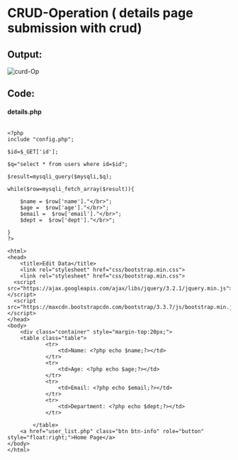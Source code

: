# CRUD-Operation ( details page submission with crud)
## Output:
![curd-Op](https://user-images.githubusercontent.com/67409313/161131924-823cd8e2-d13a-438a-98e8-42495d4c07f9.PNG)


## Code: 

#### details.php


````

<?php
include "config.php";

$id=$_GET['id'];

$q="select * from users where id=$id";

$result=mysqli_query($mysqli,$q);

while($row=mysqli_fetch_array($result)){

    $name = $row['name']."</br>";
    $age =  $row['age']."</br>";
    $email =  $row['email']."</br>";
    $dept =  $row['dept']."</br>";

}
?>

<html>
<head>
	<title>Edit Data</title>
	<link rel="stylesheet" href="css/bootstrap.min.css">
	<link rel="stylesheet" href="css/bootstrap.min.css">
  <script src="https://ajax.googleapis.com/ajax/libs/jquery/3.2.1/jquery.min.js"></script>
  <script src="https://maxcdn.bootstrapcdn.com/bootstrap/3.3.7/js/bootstrap.min.js"></script>
</head>
<body>
	<div class="container" style="margin-top:20px;">
	<table class="table">
			<tr>
				<td>Name: <?php echo $name;?></td>
			</tr>
			<tr>
				<td>Age: <?php echo $age;?></td>
			</tr>
			<tr>
				<td>Email: <?php echo $email;?></td>
			</tr>
			<tr>
				<td>Department: <?php echo $dept;?></td>
			</tr>
			
		</table>
	<a href="user_list.php" class="btn btn-info" role="button" style="float:right;">Home Page</a>
</body>
</html>

````
